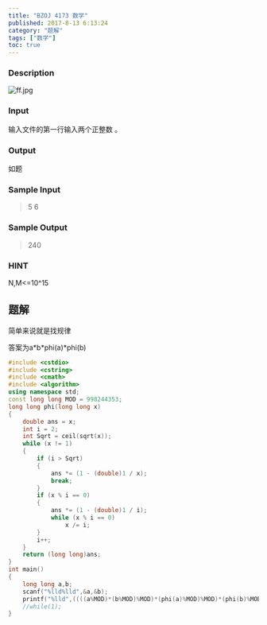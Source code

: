 ```yaml
---
title: "BZOJ 4173 数学"
published: 2017-8-13 6:13:24
category: "题解"
tags: ["数学"]
toc: true
---
```


### Description

![ff.jpg](https://i.loli.net/2017/08/13/598f8195c1e7e.jpg)
<!--more-->
### Input

输入文件的第一行输入两个正整数 。 

### Output

如题

### Sample Input
>5 6  

### Sample Output
>240  

### HINT
N,M<=10^15


## 题解

简单来说就是找规律

答案为a\*b\*phi(a)\*phi(b)

```c++
#include <cstdio>
#include <cstring>
#include <cmath>
#include <algorithm>
using namespace std;
const long long MOD = 998244353;
long long phi(long long x)
{
    double ans = x;
    int i = 2;
    int Sqrt = ceil(sqrt(x));
    while (x != 1)
    {
        if (i > Sqrt)
        {
            ans *= (1 - (double)1 / x);
            break;
        }
        if (x % i == 0)
        {
            ans *= (1 - (double)1 / i);
            while (x % i == 0)
                x /= i;
        }
        i++;
    }
    return (long long)ans;
}
int main()
{
    long long a,b;
    scanf("%lld%lld",&a,&b);
    printf("%lld",((((a%MOD)*(b%MOD)%MOD)*(phi(a)%MOD)%MOD)*(phi(b)%MOD))%MOD);
    //while(1);
}
﻿
```